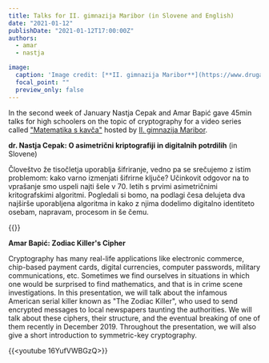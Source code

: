 ```yaml
---
title: Talks for II. gimnazija Maribor (in Slovene and English)
date: "2021-01-12"
publishDate: "2021-01-12T17:00:00Z"
authors:
  - amar
  - nastja 

image:
  caption: 'Image credit: [**II. gimnazija Maribor**](https://www.druga.si/)'
  focal_point: ""
  preview_only: false
---
```

In the second week of January Nastja Cepak and Amar Bapić gave 45min talks for high schoolers on the topic of cryptography for a video series called ["Matematika s kavča"](https://www.druga.si/events/matematicna-predavanja-s-kavca/) hosted by [II. gimnazija Maribor](https://www.druga.si/).

**dr. Nastja Cepak: O asimetrični kriptografiji in digitalnih potrdilih** (in Slovene)

Človeštvo že tisočletja uporablja šifriranje, vedno pa se srečujemo z istim problemom: kako varno izmenjati šifrirne ključe? Učinkovit odgovor na to vprašanje smo uspeli najti šele v 70. letih s prvimi asimetričnimi kritografskimi algoritmi. Pogledali si bomo, na podlagi česa delujeta dva najširše uporabljena algoritma in kako z njima dodelimo digitalno identiteto osebam, napravam, procesom in še čemu.

{{<youtube QeK7_s9BJhc>}}
**$\qquad$**

**Amar Bapić: Zodiac Killer's Cipher**

Cryptography has many real-life applications like electronic commerce, chip-based payment cards, digital currencies, computer passwords, military communications, etc. Sometimes we find ourselves in situations in which one would be surprised to find mathematics, and that is in crime scene investigations. In this presentation, we will talk about the infamous American serial killer known as "The Zodiac Killer", who used to send encrypted messages to local newspapers taunting the authorities. We will talk about these ciphers, their structure, and the eventual breaking of one of them recently in December 2019. Throughout the presentation, we will also give a short introduction to symmetric-key cryptography.

{{<youtube 16YufVWBGzQ>}}